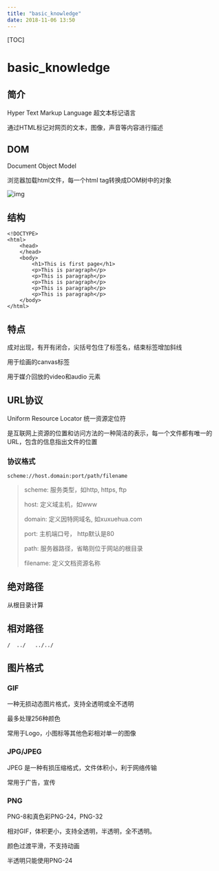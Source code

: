 ```yaml
---
title: "basic_knowledge"
date: 2018-11-06 13:50
---
```



[TOC]


# basic_knowledge



## 简介

Hyper Text Markup Language 超文本标记语言

通过HTML标记对网页的文本，图像，声音等内容进行描述



## DOM

Document Object Model 

浏览器加载html文件，每一个html tag转换成DOM树中的对象

![img](https://www.w3schools.com/js/pic_htmltree.gif)





## 结构

```
<!DOCTYPE>
<html>
    <head>
    </head>
    <body>
        <h1>This is first page</h1>
        <p>This is paragraph</p>
        <p>This is paragraph</p>
        <p>This is paragraph</p>
        <p>This is paragraph</p>
        <p>This is paragraph</p>
    </body>
</html>
```



## 特点

成对出现，有开有闭合，尖括号包住了标签名，结束标签增加斜线

用于绘画的canvas标签

用于媒介回放的video和audio 元素





## URL协议

Uniform Resource Locator 统一资源定位符

是互联网上资源的位置和访问方法的一种简洁的表示，每一个文件都有唯一的URL，包含的信息指出文件的位置



### 协议格式

```
scheme://host.domain:port/path/filename
```

> scheme: 服务类型，如http, https, ftp
>
> host: 定义域主机，如www
>
> domain: 定义因特网域名, 如xuxuehua.com
>
> port: 主机端口号， http默认是80
>
> path: 服务器路径，省略则位于网站的根目录
>
> filename: 定义文档资源名称



## 绝对路径

从根目录计算



## 相对路径

```
/  ../   ../../  
```





## 图片格式

### GIF

一种无损动态图片格式，支持全透明或全不透明

最多处理256种颜色

常用于Logo，小图标等其他色彩相对单一的图像



### JPG/JPEG

JPEG 是一种有损压缩格式，文件体积小，利于网络传输

常用于广告，宣传



### PNG

PNG-8和真色彩PNG-24，PNG-32

相对GIF，体积更小，支持全透明，半透明，全不透明。

颜色过渡平滑，不支持动画

半透明只能使用PNG-24

















